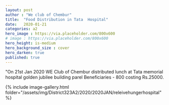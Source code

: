 ```yaml
---
layout: post
author : "We club of Chembur"
title:  "Food Distribution in Tata  Hospital"
date:   2020-01-21
categories: a2
hero_image : https://via.placeholder.com/800x600
# image : https://via.placeholder.com/800x600
hero_height: is-medium
hero_background_size : cover
hero_darken: true
published: true
---
```


"On 21st Jan 2020 WE Club of Chembur distributed lunch at Tata memorial hospital golden jubilee building parel Beneficiaries - 800 costing Rs.25000.
                
                
                
                

{% include image-gallery.html folder="/assets/img/District323A2/2020/2020JAN/releivehungerhospital" %}